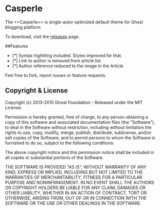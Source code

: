 # Casperle

The ==Casperle== is single-autor optimized default theme for Ghost blogging platform

To download, visit the [releases](https://github.com/aholbreich/Casperle/releases) page.

##Features

- [*] Syntax highliting included. Styles improved for that.
- [*] Link to author is removed from article list.
- [*] Author reference reduced to the image in the Article


Feel free to fork, report issues or feature requests.

## Copyright & License

Copyright (c) 2013-2015 Ghost Foundation - Released under the MIT License.

Permission is hereby granted, free of charge, to any person obtaining a copy of this software and associated documentation files (the "Software"), to deal in the Software without restriction, including without limitation the rights to use, copy, modify, merge, publish, distribute, sublicense, and/or sell copies of the Software, and to permit persons to whom the Software is furnished to do so, subject to the following conditions:

The above copyright notice and this permission notice shall be included in all copies or substantial portions of the Software.

THE SOFTWARE IS PROVIDED "AS IS", WITHOUT WARRANTY OF ANY KIND, EXPRESS OR IMPLIED, INCLUDING BUT NOT LIMITED TO THE WARRANTIES OF MERCHANTABILITY, FITNESS FOR A PARTICULAR PURPOSE AND
NONINFRINGEMENT. IN NO EVENT SHALL THE AUTHORS OR COPYRIGHT HOLDERS BE LIABLE FOR ANY CLAIM, DAMAGES OR OTHER LIABILITY, WHETHER IN AN ACTION OF CONTRACT, TORT OR OTHERWISE, ARISING FROM, OUT OF OR IN CONNECTION WITH THE SOFTWARE OR THE USE OR OTHER DEALINGS IN THE SOFTWARE.
